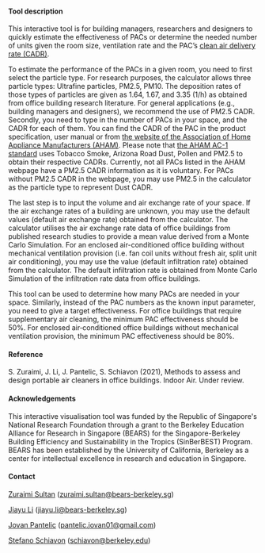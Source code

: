 #### Tool description

This interactive tool is for building managers, researchers and designers to quickly estimate the effectiveness of PACs or determine the needed number of units given the room size, ventilation rate and the PAC’s [clean air delivery rate (CADR)](https://en.wikipedia.org/wiki/Air_changes_per_hour).

To estimate the performance of the PACs in a given room, you need to first select the particle type. For research purposes, the calculator allows three particle types: Ultrafine particles, PM2.5, PM10. The deposition rates of those types of particles are given as 1.64, 1.67, and 3.35 (1/h) as obtained from office building research literature. For general applications (e.g., building managers and designers), we recommend the use of PM2.5 CADR. Secondly, you need to type in the number of PACs in your space, and the CADR for each of them. You can find the CADR of the PAC in the product specification, user manual or from [the website of the Association of Home Appliance Manufacturers (AHAM)](https://www.ahamdir.com/room-air-cleaners/). Please note that [the AHAM AC-1 standard](https://ahamverifide.org/wp-content/uploads/2020/09/Testing-of-Portable-Air-Cleaner-Performance-FAQs-2020-Updates.pdf) uses Tobacco Smoke, Arizona Road Dust, Pollen and PM2.5 to obtain their respective CADRs. Currently, not all PACs listed in the AHAM webpage have a PM2.5 CADR information as it is voluntary. For PACs without PM2.5 CADR in the webpage, you may use PM2.5 in the calculator as the particle type to represent Dust CADR. 

The last step is to input the volume and air exchange rate of your space. If the air exchange rates of a building are unknown, you may use the default values (default air exchange rate) obtained from the calculator. The calculator utilises the air exchange rate data of office buildings from published research studies to provide a mean value derived from a Monte Carlo Simulation. For an enclosed air-conditioned office building without mechanical ventilation provision (i.e. fan coil units without fresh air, split unit air conditioning), you may use the value (default infiltration rate) obtained from the calculator. The default infiltration rate is obtained from Monte Carlo Simulation of the infiltration rate data from office buildings. 

This tool can be used to determine how many PACs are needed in your space. Similarly, instead of the PAC numbers as the known input parameter, you need to give a target effectiveness. For office buildings that require supplementary air cleaning, the minimum PAC effectiveness should be 50%. For enclosed air‐conditioned office buildings without mechanical ventilation provision, the minimum PAC effectiveness should be 80%.

#### Reference
S. Zuraimi, J. Li, J. Pantelic, S. Schiavon (2021), Methods to assess and design portable air cleaners in office buildings. Indoor Air. Under review.

#### Acknowledgements
This interactive visualisation tool was funded by the Republic of Singapore's National Research Foundation through a grant to the Berkeley Education Alliance for Research in Singapore (BEARS) for the Singapore-Berkeley Building Efficiency and Sustainability in the Tropics (SinBerBEST) Program. BEARS has been established by the University of California, Berkeley as a center for intellectual excellence in research and education in Singapore.

#### Contact
[Zuraimi Sultan](https://www.linkedin.com/in/zuraimi-sultan-20b51014/) (zuraimi.sultan@bears-berkeley.sg)

[Jiayu Li](https://www.linkedin.com/in/jiayu-li-74a70b142/) (jiayu.li@bears-berkeley.sg)

[Jovan Pantelic](https://www.linkedin.com/in/jovan-pantelic-351a6898/) (pantelic.jovan01@gmail.com)

[Stefano Schiavon](https://www.linkedin.com/in/stefanoschiavon/) (schiavon@berkeley.edu)